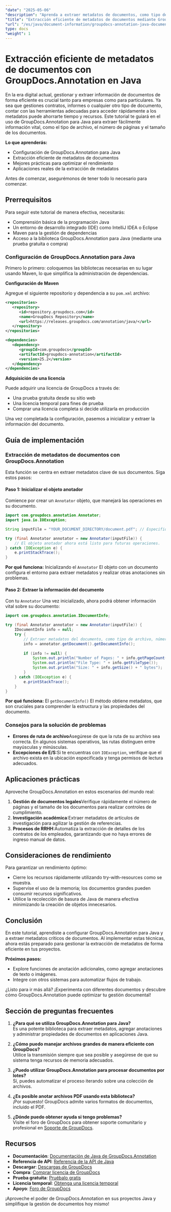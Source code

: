 ```yaml
---
"date": "2025-05-06"
"description": "Aprenda a extraer metadatos de documentos, como tipo de archivo, número de páginas y tamaño, con GroupDocs.Annotation para Java. Mejore la gestión de sus documentos con una extracción de información eficiente."
"title": "Extracción eficiente de metadatos de documentos mediante GroupDocs.Annotation en Java"
"url": "/es/java/document-information/groupdocs-annotation-java-document-info-extraction/"
type: docs
"weight": 1
---
```


# Extracción eficiente de metadatos de documentos con GroupDocs.Annotation en Java

En la era digital actual, gestionar y extraer información de documentos de forma eficiente es crucial tanto para empresas como para particulares. Ya sea que gestiones contratos, informes o cualquier otro tipo de documento, contar con las herramientas adecuadas para acceder rápidamente a los metadatos puede ahorrarte tiempo y recursos. Este tutorial te guiará en el uso de GroupDocs.Annotation para Java para extraer fácilmente información vital, como el tipo de archivo, el número de páginas y el tamaño de los documentos.

**Lo que aprenderás:**
- Configuración de GroupDocs.Annotation para Java
- Extracción eficiente de metadatos de documentos
- Mejores prácticas para optimizar el rendimiento
- Aplicaciones reales de la extracción de metadatos

Antes de comenzar, asegurémonos de tener todo lo necesario para comenzar.

## Prerrequisitos

Para seguir este tutorial de manera efectiva, necesitarás:
- Comprensión básica de la programación Java
- Un entorno de desarrollo integrado (IDE) como IntelliJ IDEA o Eclipse
- Maven para la gestión de dependencias
- Acceso a la biblioteca GroupDocs.Annotation para Java (mediante una prueba gratuita o compra)

### Configuración de GroupDocs.Annotation para Java

Primero lo primero: coloquemos las bibliotecas necesarias en su lugar usando Maven, lo que simplifica la administración de dependencias.

**Configuración de Maven**

Agregue el siguiente repositorio y dependencia a su `pom.xml` archivo:

```xml
<repositories>
   <repository>
      <id>repository.groupdocs.com</id>
      <name>GroupDocs Repository</name>
      <url>https://releases.groupdocs.com/annotation/java/</url>
   </repository>
</repositories>

<dependencies>
   <dependency>
      <groupId>com.groupdocs</groupId>
      <artifactId>groupdocs-annotation</artifactId>
      <version>25.2</version>
   </dependency>
</dependencies>
```

**Adquisición de una licencia**

Puede adquirir una licencia de GroupDocs a través de:
- Una prueba gratuita desde su sitio web
- Una licencia temporal para fines de prueba
- Comprar una licencia completa si decide utilizarla en producción

Una vez completada la configuración, pasemos a inicializar y extraer la información del documento.

## Guía de implementación

### Extracción de metadatos de documentos con GroupDocs.Annotation

Esta función se centra en extraer metadatos clave de sus documentos. Siga estos pasos:

#### Paso 1: Inicializar el objeto anotador

Comience por crear un `Annotator` objeto, que manejará las operaciones en su documento.

```java
import com.groupdocs.annotation.Annotator;
import java.io.IOException;

String inputFile = "YOUR_DOCUMENT_DIRECTORY/document.pdf"; // Especifique la ruta de su archivo aquí

try (final Annotator annotator = new Annotator(inputFile)) {
    // El objeto anotador ahora está listo para futuras operaciones.
} catch (IOException e) {
    e.printStackTrace();
}
```

**Por qué funciona:** Inicializando el `Annotator` El objeto con un documento configura el entorno para extraer metadatos y realizar otras anotaciones sin problemas.

#### Paso 2: Extraer la información del documento

Con tu `Annotator` Una vez inicializado, ahora podrá obtener información vital sobre su documento:

```java
import com.groupdocs.annotation.IDocumentInfo;

try (final Annotator annotator = new Annotator(inputFile)) {
    IDocumentInfo info = null;
    try {
        // Extraer metadatos del documento, como tipo de archivo, número de páginas y tamaño.
        info = annotator.getDocument().getDocumentInfo();
        
        if (info != null) {
            System.out.println("Number of Pages: " + info.getPageCount());
            System.out.println("File Type: " + info.getFileType());
            System.out.println("Size: " + info.getSize() + " bytes");
        }
    } catch (IOException e) {
        e.printStackTrace();
    }
}
```

**Por qué funciona:** El `getDocumentInfo()` El método obtiene metadatos, que son cruciales para comprender la estructura y las propiedades del documento.

### Consejos para la solución de problemas

- **Errores de ruta de archivo**Asegúrese de que la ruta de su archivo sea correcta. En algunos sistemas operativos, las rutas distinguen entre mayúsculas y minúsculas.
- **Excepciones de E/S**:Si te encuentras con `IOException`, verifique que el archivo exista en la ubicación especificada y tenga permisos de lectura adecuados.

## Aplicaciones prácticas

Aproveche GroupDocs.Annotation en estos escenarios del mundo real:
1. **Gestión de documentos legales**Verifique rápidamente el número de páginas y el tamaño de los documentos para realizar controles de cumplimiento.
2. **Investigación académica**:Extraer metadatos de artículos de investigación para agilizar la gestión de referencias.
3. **Procesos de RRHH**:Automatiza la extracción de detalles de los contratos de los empleados, garantizando que no haya errores de ingreso manual de datos.

## Consideraciones de rendimiento

Para garantizar un rendimiento óptimo:
- Cierre los recursos rápidamente utilizando try-with-resources como se muestra.
- Supervise el uso de la memoria; los documentos grandes pueden consumir recursos significativos.
- Utilice la recolección de basura de Java de manera efectiva minimizando la creación de objetos innecesarios.

## Conclusión

En este tutorial, aprendiste a configurar GroupDocs.Annotation para Java y a extraer metadatos críticos de documentos. Al implementar estas técnicas, ahora estás preparado para gestionar la extracción de metadatos de forma eficiente en tus proyectos.

**Próximos pasos:**
- Explore funciones de anotación adicionales, como agregar anotaciones de texto o imágenes.
- Integre con otros sistemas para automatizar flujos de trabajo.

¿Listo para ir más allá? ¡Experimenta con diferentes documentos y descubre cómo GroupDocs.Annotation puede optimizar tu gestión documental!

## Sección de preguntas frecuentes

1. **¿Para qué se utiliza GroupDocs.Annotation para Java?**  
   Es una potente biblioteca para extraer metadatos, agregar anotaciones y administrar propiedades de documentos en aplicaciones Java.

2. **¿Cómo puedo manejar archivos grandes de manera eficiente con GroupDocs?**  
   Utilice la transmisión siempre que sea posible y asegúrese de que su sistema tenga recursos de memoria adecuados.

3. **¿Puedo utilizar GroupDocs.Annotation para procesar documentos por lotes?**  
   Sí, puedes automatizar el proceso iterando sobre una colección de archivos.

4. **¿Es posible anotar archivos PDF usando esta biblioteca?**  
   ¡Por supuesto! GroupDocs admite varios formatos de documentos, incluido el PDF.

5. **¿Dónde puedo obtener ayuda si tengo problemas?**  
   Visite el foro de GroupDocs para obtener soporte comunitario y profesional en [Soporte de GroupDocs](https://forum.groupdocs.com/c/annotation).

## Recursos

- **Documentación**: [Documentación de Java de GroupDocs.Annotation](https://docs.groupdocs.com/annotation/java/)
- **Referencia de API**: [Referencia de la API de Java](https://reference.groupdocs.com/annotation/java/)
- **Descargar**: [Descargas de GroupDocs](https://releases.groupdocs.com/annotation/java/)
- **Compra**: [Comprar licencia de GroupDocs](https://purchase.groupdocs.com/buy)
- **Prueba gratuita**: [Pruébalo gratis](https://releases.groupdocs.com/annotation/java/)
- **Licencia temporal**: [Obtenga una licencia temporal](https://purchase.groupdocs.com/temporary-license/)
- **Apoyo**: [Foro de GroupDocs](https://forum.groupdocs.com/c/annotation/) 

¡Aproveche el poder de GroupDocs.Annotation en sus proyectos Java y simplifique la gestión de documentos hoy mismo!